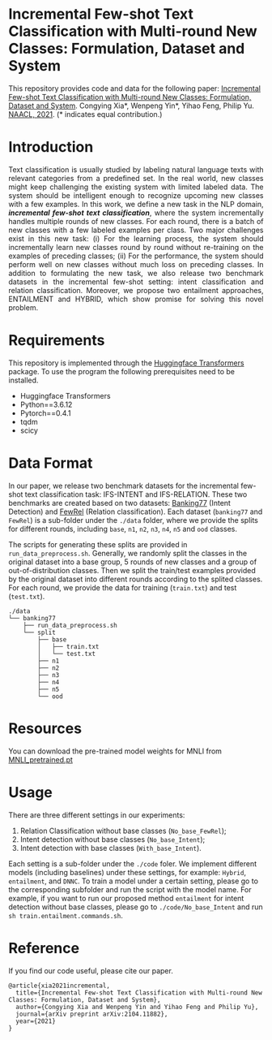 # Incremental Few-shot Text Classification with Multi-round New Classes: Formulation, Dataset and System

This repository provides code and data for the following paper: [Incremental Few-shot Text Classification with Multi-round New Classes: Formulation, Dataset and System](https://arxiv.org/abs/2104.11882). Congying Xia*, Wenpeng Yin*, Yihao Feng, Philip Yu. [NAACL, 2021](https://2021.naacl.org/program/accepted/). (* indicates equal contribution.)

# Introduction
<p align = "justify"> 
Text classification is usually studied by labeling natural language texts with relevant categories from a predefined set. In the real world, new classes might keep challenging the existing system with limited labeled data. The system should be intelligent enough to recognize upcoming new classes with a few examples. In this work, we define a new task in the NLP domain, <b><i>incremental few-shot text classification</i></b>, where the system incrementally handles multiple rounds of new classes. For each round, there is a batch of new classes with a few labeled examples per class. Two major challenges exist in this new task: (i) For the learning process, the system should incrementally learn new classes round by round without re-training on the examples of preceding classes; (ii) For the performance, the system should perform well on new classes without much loss on preceding classes. In addition to formulating the new task, we also release two benchmark datasets in the incremental few-shot setting: intent classification and relation classification. Moreover, we propose two entailment approaches, ENTAILMENT and HYBRID, which show promise for solving this novel problem.
</p>

# Requirements
This repository is implemented through the [Huggingface Transformers](https://github.com/huggingface/transformers) package. To use the program the following prerequisites need to be installed.
* Huggingface Transformers
* Python==3.6.12
* Pytorch==0.4.1
* tqdm
* scicy

# Data Format
In our paper, we release two benchmark datasets for the incremental few-shot text classification task: IFS-INTENT and IFS-RELATION. These two benchmarks are created based on two datasets: [Banking77](https://github.com/PolyAI-LDN/task-specific-datasets) (Intent Detection) and [FewRel](https://github.com/thunlp/FewRel) (Relation classification). Each dataset (```banking77``` and ```FewRel```) is a sub-folder under the ```./data``` folder, where we provide the splits for different rounds, including ```base```, ```n1```, ```n2```, ```n3```, ```n4```, ```n5``` and ```ood``` classes. 

The scripts for generating these splits are provided in ```run_data_preprocess.sh```. Generally, we randomly split the classes in the original dataset into a base group, 5 rounds of new classes and a group of out-of-distribution classes. Then we split the train/test examples provided by the original dataset into different rounds according to the splited classes. For each round, we provide the data for training (```train.txt```) and test (```test.txt```).

```
./data
└── banking77
    ├── run_data_preprocess.sh
    └── split
        ├── base
        │   ├── train.txt
        │   └── test.txt
        ├── n1    
        ├── n2
        ├── n3    
        ├── n4
        ├── n5
        └── ood
```

# Resources

You can download the pre-trained model weights for MNLI from [MNLI_pretrained.pt](https://drive.google.com/file/d/1iNo0U4lADSr3mESvmk_GjVL97fAptaLW/view?usp=sharing.)


# Usage
There are three different settings in our experiments:
1. Relation Classification without base classes (```No_base_FewRel```);
2. Intent detection without base classes (```No_base_Intent```); 
3. Intent detection with base classes (```With_base_Intent```).

Each setting is a sub-folder under the ```./code``` foler. We implement different models (including baselines) under these settings, for example: ```Hybrid```, ```entailment```, and ```DNNC```. To train a model under a certain setting, please go to the corresponding subfolder and run the script with the model name. For example, if you want to run our proposed method ```entailment``` for intent detection without base classes, please go to ```./code/No_base_Intent``` and run ```sh train.entailment.commands.sh```.


# Reference

If you find our code useful, please cite our paper.

```
@article{xia2021incremental,
  title={Incremental Few-shot Text Classification with Multi-round New Classes: Formulation, Dataset and System},
  author={Congying Xia and Wenpeng Yin and Yihao Feng and Philip Yu},
  journal={arXiv preprint arXiv:2104.11882},  
  year={2021}
}
```
